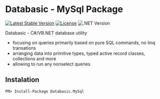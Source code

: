 # Databasic - MySql Package

[![Latest Stable Version](https://img.shields.io/badge/Stable-v1.2.0-brightgreen.svg?style=plastic)](https://github.com/databasic-net/databasic-core/releases)
[![License](https://img.shields.io/badge/Licence-BSD3-brightgreen.svg?style=plastic)](https://raw.githubusercontent.com/databasic-net/databasic-core/master/LICENCE.md)
![.NET Version](https://img.shields.io/badge/.NET->=4.0-brightgreen.svg?style=plastic)

 Databasic - C#/VB.NET database utility
 - focusing on queries primarily based on pure SQL commands, no linq transations
- arranging data into primitive types, typed active record classes, collections and more
- allowing to run any nonselect queries

## Instalation
```nuget
PM> Install-Package Databasic.MySql
```
